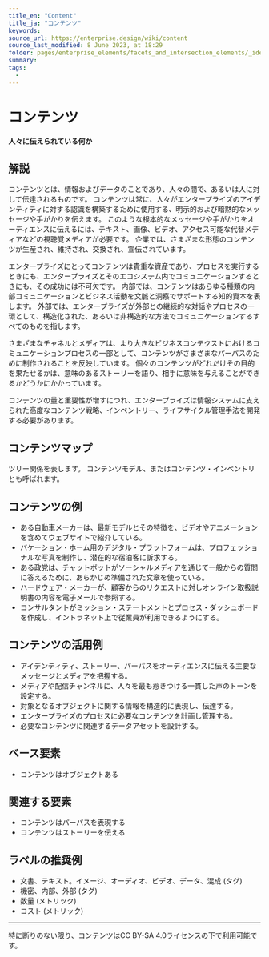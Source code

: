 ```yaml
---
title_en: "Content"
title_ja: "コンテンツ"
keywords: 
source_url: https://enterprise.design/wiki/content
source_last_modified: 8 June 2023, at 18:29
folder: pages/enterprise_elements/facets_and_intersection_elements/_identity
summary:
tags: 
  - 
---
```

# コンテンツ
**人々に伝えられている何か**

## 解説
コンテンツとは、情報およびデータのことであり、人々の間で、あるいは人に対して伝達されるものです。 コンテンツは常に、人々がエンタープライズのアイデンティティに対する認識を構築するために使用する、明示的および暗黙的なメッセージや手がかりを伝えます。 このような根本的なメッセージや手がかりをオーディエンスに伝えるには、テキスト、画像、ビデオ、アクセス可能な代替メディアなどの視聴覚メディアが必要です。 企業では、さまざまな形態のコンテンツが生産され、維持され、交換され、宣伝されています。

エンタープライズにとってコンテンツは貴重な資産であり、プロセスを実行するときにも、エンタープライズとそのエコシステム内でコミュニケーションするときにも、その成功には不可欠です。 内部では、コンテンツはあらゆる種類の内部コミュニケーションとビジネス活動を文脈と洞察でサポートする知的資本を表します。 外部では、エンタープライズが外部との継続的な対話やプロセスの一環として、構造化された、あるいは非構造的な方法でコミュニケーションするすべてのものを指します。

さまざまなチャネルとメディアは、より大きなビジネスコンテクストにおけるコミュニケーションプロセスの一部として、コンテンツがさまざまなパーパスのために制作されることを反映しています。 個々のコンテンツがどれだけその目的を果たせるかは、意味のあるストーリーを語り、相手に意味を与えることができるかどうかにかかっています。

コンテンツの量と重要性が増すにつれ、エンタープライズは情報システムに支えられた高度なコンテンツ戦略、インベントリー、ライフサイクル管理手法を開発する必要があります。

## コンテンツマップ

ツリー関係を表します。 コンテンツモデル、またはコンテンツ・インベントリとも呼ばれます。

## コンテンツの例
- ある自動車メーカーは、最新モデルとその特徴を、ビデオやアニメーションを含めてウェブサイトで紹介している。
- バケーション・ホーム用のデジタル・プラットフォームは、プロフェッショナルな写真を制作し、潜在的な宿泊客に訴求する。
- ある政党は、チャットボットがソーシャルメディアを通じて一般からの質問に答えるために、あらかじめ準備された文章を使っている。
- ハードウェア・メーカーが、顧客からのリクエストに対しオンライン取扱説明書の内容を電子メールで参照する。
- コンサルタントがミッション・ステートメントとプロセス・ダッシュボードを作成し、イントラネット上で従業員が利用できるようにする。

## コンテンツの活用例
- アイデンティティ、ストーリー、パーパスをオーディエンスに伝える主要なメッセージとメディアを把握する。
- メディアや配信チャンネルに、人々を最も惹きつける一貫した声のトーンを設定する。
- 対象となるオブジェクトに関する情報を構造的に表現し、伝達する。
- エンタープライズのプロセスに必要なコンテンツを計画し管理する。
- 必要なコンテンツに関連するデータアセットを設計する。

## ベース要素
- コンテンツはオブジェクトある

## 関連する要素
- コンテンツはパーパスを表現する
- コンテンツはストーリーを伝える

## ラベルの推奨例
- 文書、テキスト。イメージ、オーディオ、ビデオ、データ、混成 (タグ)
- 機密、内部、外部 (タグ)
- 数量 (メトリック)
- コスト (メトリック)

---
特に断りのない限り、コンテンツはCC BY-SA 4.0ライセンスの下で利用可能です。
